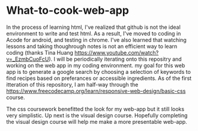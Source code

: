 # What-to-cook-web-app

In the process of learning html, I've realized that github is not the ideal environment to write and test html.
As a result, I've moved to coding in Acode for android, and testing in chrome.
I've also learned that watching lessons and taking thoughrough notes is not an efficient way to learn coding (thanks Tina Huang https://www.youtube.com/watch?v=_EzmbCuoFcU).
I will be periodically iterating onto this repositry and working on the web app in my coding environment.
my goal for this web app is to generate a google search by choosing a selection of keywords to find recipes based on preferances or accessible ingredients.
As of the first itteration of this repository, I am half-way through the https://www.freecodecamp.org/learn/responsive-web-design/basic-css course.

The css coursework benefitted the look for my web-app but it still looks very simplistic. 
Up next is the visual design course. 
Hopefully completing the visual design course will help me make a more presentable web-app.
